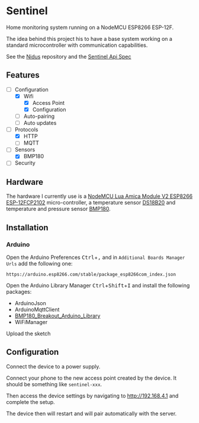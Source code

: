 # Sentinel

Home monitoring system running on a NodeMCU ESP8266 ESP-12F.

The idea behind this project his to have a base system working on a standard
microcontroller with communication capabilities.

See the [Nidus](https://github.com/alexandrelamberty/nidus/) repository and the
[Sentinel Api Spec](https://github.com/alexandrelamberty/sentinel-api)

## Features

- [ ] Configuration
  - [x] Wifi 
      - [x] Access Point 
      - [x] Configuration
  - [ ] Auto-pairing
  - [ ] Auto updates
- [ ] Protocols
  - [x] HTTP
  - [ ] MQTT
- [ ] Sensors
  - [x] BMP180
- [ ] Security

## Hardware

The hardware I currently use is a 
[NodeMCU Lua Amica Module V2 ESP8266 ESP-12FCP2102]() 
micro-controller, a temperature sensor [DS18B20]() and temperature and
pressure sensor [BMP180]().

## Installation

### Arduino 

Open the Arduino Preferences <kbd>Ctrl</kbd>+<kbd>,</kbd> and in `Additional
Boards Manager Urls`
add the following one:
```
https://arduino.esp8266.com/stable/package_esp8266com_index.json
```

Open the Arduino Library Manager <kbd>Ctrl</kbd>+<kbd>Shift</kbd>+<kbd>I</kbd>
and install the following packages:

- ArduinoJson
- ArduinoMqttClient
- [BMP180_Breakout_Arduino_Library](https://github.com/sparkfun/BMP180_Breakout_Arduino_Library)
- WiFiManager

Upload the sketch


## Configuration

Connect the device to a power supply.

Connect your phone to the new access point created by the device. It should be
something like `sentinel-xxx`.

Then access the device settings by navigating to http://192.168.4.1 and complete
the setup.

The device then will restart and will pair automatically with the server.

